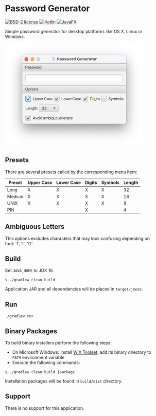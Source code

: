 # Password Generator

[![BSD-2 license](https://img.shields.io/badge/License-BSD--2-informational.svg)](LICENSE)
[![Kotlin](https://img.shields.io/badge/Kotlin-1.5.0-orange?logo=kotlin)](https://kotlinlang.org/)
[![JavaFX](https://img.shields.io/badge/JavaFX-16-orange?logo=java)](https://openjfx.io/)

Simple password generator for desktop platforms like OS X, Linux or Windows.

![screenshot](docs/screenshot.png)

## Presets

There are several presets called by the corresponding menu item:

|Preset|Upper Case|Lower Case|Digits|Symbols|Length|
|---|---|---|---|---|---|
|Long|X|X|X|X|32|
|Medium|X|X|X|X|16|
|UNIX|X|X|X|X|8|
|PIN| | |X| |4|

## Ambiguous Letters

This options excludes characters that may look confusing depending on font: 'I', 'l', 'O'.

## Build

Set ```JAVA_HOME``` to JDK 16.

```shell script
$ ./gradlew clean build
```

Application JAR and all dependencies will be placed in ```target/jmods```.

## Run

```
./gradlew run
```

## Binary Packages

To build binary installers perform the following steps:
* On Microsoft Windows: install [WiX Toolset](https://wixtoolset.org/releases/), add its binary directory to ```PATH``` 
environment variable
* Execute the following commands:
```shell script
$ ./gradlew clean build jpackage
```

Installation packages will be found in ```build/dist``` directory.

## Support

There is no support for this application.

